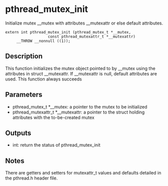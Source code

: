 # pthread_mutex_init
Initialize mutex __mutex with attributes __mutexattr or else default attributes.

```
extern int pthread_mutex_init (pthread_mutex_t *__mutex,
			       const pthread_mutexattr_t *__mutexattr)
     __THROW __nonnull ((1));
```

## Description
This function initializes the mutex object pointed to by __mutex using the attributes in struct __mutexattr. If __mutexattr is null, default attributes are used. This function always succeeds

## Parameters
* pthread_mutex_t *__mutex: a pointer to the mutex to be initialized
* pthread_mutexattr_t *__mutexattr: a pointer to the struct holding attributes with the to-be-created mutex

## Outputs
* int: return the status of pthread_mutex_init 

## Notes
There are getters and setters for mutexattr_t values and defaults detailed in the pthread.h header file.
